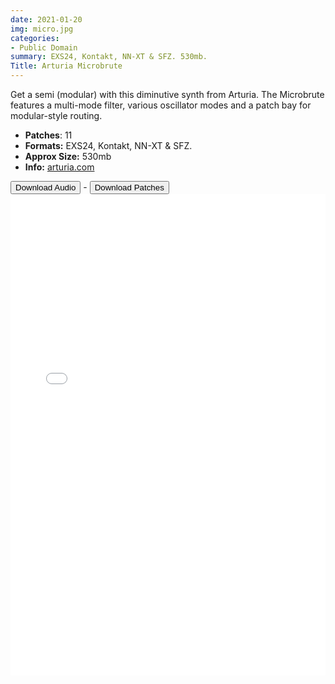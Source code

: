 ```yaml
---
date: 2021-01-20
img: micro.jpg
categories:
- Public Domain
summary: EXS24, Kontakt, NN-XT & SFZ. 530mb.
Title: Arturia Microbrute
---
```


Get a semi (modular) with this diminutive synth from Arturia. The Microbrute features a multi-mode filter, various oscillator modes and a patch bay for modular-style routing.

* **Patches**: 11
* **Formats:**  EXS24, Kontakt, NN-XT & SFZ. 
* **Approx Size:** 530mb
* **Info:** [arturia.com](https://www.arturia.com/microbrute/overview/)

<div class="buttons"> <a href="https://www.dropbox.com/sh/6cip8xw4itmqze4/AAD0slrsmTSqVi_BQY3RoLzla?dl=0"> <button>Download Audio</button></a> - <a href="https://github.com/publicsamples/Arturia-Microbrute"> <button>Download Patches</button></a></div>



<iframe width="100%" height="770px" src="/Demos/demos/ArturiaMicrobrute.html" frameborder="0" allow="accelerometer; autoplay; clipboard-write; encrypted-media; gyroscope; picture-in-picture" allowfullscreen></iframe>